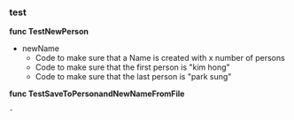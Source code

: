 ### test

**func TestNewPerson**
- newName
   - Code to make sure that a Name is created with x number of persons
   - Code to make sure that the first person is "kim hong"
   - Code to make sure that the last person is "park sung"

**func TestSaveToPersonandNewNameFromFile**

    - 